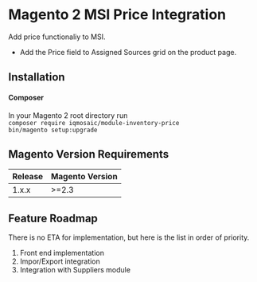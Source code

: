 # Magento 2 MSI Price Integration

Add price functionaliy to MSI.

* Add the Price field to Assigned Sources grid on the product page. 


## Installation
#### Composer
In your Magento 2 root directory run  
`composer require iqmosaic/module-inventory-price`  
`bin/magento setup:upgrade`  

## Magento Version Requirements
| Release | Magento Version |
| ------- | --------------- |
| 1.x.x   | >=2.3           |


## Feature Roadmap
There is no ETA for implementation, but here is the list in order of priority.
1. Front end implementation
2. Impor/Export integration
3. Integration with Suppliers module 
